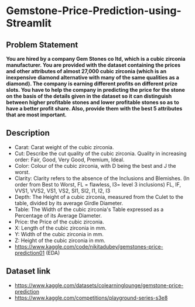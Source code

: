 # Gemstone-Price-Prediction-using-Streamlit
## Problem Statement  

**You are hired by a company Gem Stones co ltd, which is a cubic zirconia manufacturer. You are provided with the dataset 
containing the prices and other attributes of almost 27,000 cubic zirconia (which is an inexpensive diamond alternative 
with many of the same qualities as a diamond). The company is earning different profits on different prize slots. 
You have to help the company in predicting the price for the stone on the basis of the details given in the dataset so 
it can distinguish between higher profitable stones and lower profitable stones so as to have a better profit share. 
Also, provide them with the best 5 attributes that are most important.**

## Description

* Carat: Carat weight of the cubic zirconia.  
* Cut: Describe the cut quality of the cubic zirconia. Quality in increasing order: Fair, Good, Very Good, Premium, Ideal.  
* Color: Colour of the cubic zirconia, with D being the best and J the worst.  
* Clarity: Clarity refers to the absence of the Inclusions and Blemishes. (In order from Best to Worst, FL = flawless, I3= level 3 inclusions) FL, IF, VVS1, VVS2, VS1, VS2, SI1, SI2, I1, I2, I3  
* Depth: The Height of a cubic zirconia, measured from the Culet to the table, divided by its average Girdle Diameter.  
* Table: The Width of the cubic zirconia's Table expressed as a Percentage of its Average Diameter.  
* Price: the Price of the cubic zirconia.  
* X: Length of the cubic zirconia in mm.  
* Y: Width of the cubic zirconia in mm.  
* Z: Height of the cubic zirconia in mm.  
* https://www.kaggle.com/code/nikitadubey/gemstones-price-prediction01 (EDA)  


## Dataset link
* https://www.kaggle.com/datasets/colearninglounge/gemstone-price-prediction
* https://www.kaggle.com/competitions/playground-series-s3e8
